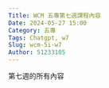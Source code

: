 ```yaml
---
Title: WCM 五專第七週課程內容
Date: 2024-05-27 15:00
Category: 五專
Tags: Chatgpt, w7
Slug: wcm-5i-w7
Author: 51233105
---
```


第七週的所有內容

<!-- PELICAN_END_SUMMARY -->